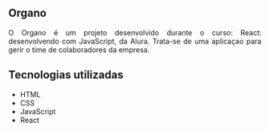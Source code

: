 ## Organo  
<p align="justify"> O Organo é um projeto desenvolvido durante o curso: React: desenvolvendo com JavaScript, da Alura. Trata-se de uma aplicaçao para gerir o time de colaboradores da empresa. </p>

## Tecnologias utilizadas
* HTML
* CSS
* JavaScript
* React
